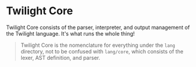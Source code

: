# Twilight Core

Twilight Core consists of the parser, interpreter, and output management of the Twilight language. It's what runs the whole thing!

> Twilight Core is the nomenclature for everything under the `lang` directory, not to be confused with `lang/core`, which consists of the lexer, AST definition, and parser.
